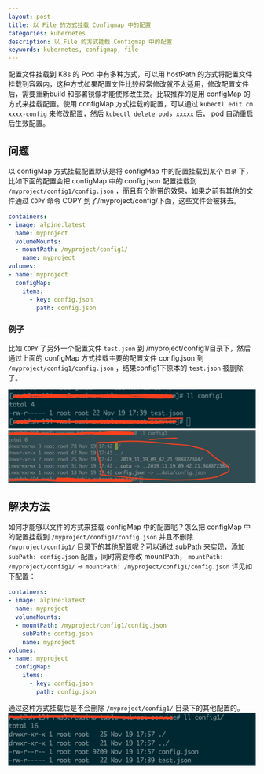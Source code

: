 ```yaml
---
layout: post
title: 以 File 的方式挂载 Configmap 中的配置
categories: kubernetes
description: 以 File 的方式挂载 Configmap 中的配置
keywords: kubernetes, configmap, file
---
```


配置文件挂载到 K8s 的 Pod 中有多种方式，可以用 hostPath 的方式将配置文件挂载到容器内，这种方式如果配置文件比较经常修改就不太适用，修改配置文件后，需要重新build 和部署镜像才能使修改生效。比较推荐的是用 configMap 的方式来挂载配置。使用 configMap 方式挂载的配置，可以通过 ```kubectl edit cm xxxx-config``` 来修改配置，然后 ```kubectl delete pods xxxxx``` 后， pod 自动重启后生效配置。  

## 问题
以 configMap 方式挂载配置默认是将 configMap 中的配置挂载到某个 ```目录``` 下，比如下面的配置会把 configMap 中的 config.json 配置挂载到 ```/myproject/config1/config.json``` ，而且有个附带的效果，如果之前有其他的文件通过 ```COPY``` 命令 COPY 到了/myproject/config/下面，这些文件会被抹去。
```yaml
containers:
- image: alpine:latest
  name: myproject
  volumeMounts:
  - mountPath: /myproject/config1/
    name: myproject
volumes:
- name: myproject
  configMap:
    items:
      - key: config.json
        path: config.json
```

### 例子
比如 ```COPY``` 了另外一个配置文件 ```test.json``` 到 /myproject/config1/目录下，然后通过上面的 configMap 方式挂载主要的配置文件 config.json 到 ```/myproject/config1/config.json``` ，结果config1下原本的 ```test.json``` 被删除了。

<img src="/images/posts/configmap/configmap-01.png"></img>
<img src="/images/posts/configmap/configmap-02.png"></img>

## 解决方法
如何才能够以文件的方式来挂载 configMap 中的配置呢？怎么把 configMap 中的配置挂载到 ```/myproject/config1/config.json``` 并且不删除 ```/myproject/config1/``` 目录下的其他配置呢？可以通过 subPath 来实现，添加 ```subPath: config.json``` 配置，同时需要修改 mountPath， ```mountPath: /myproject/config1/``` -> ```mountPath: /myproject/config1/config.json```  详见如下配置：

```yaml
containers:
- image: alpine:latest
  name: myproject
  volumeMounts:
  - mountPath: /myproject/config1/config.json
    subPath: config.json
    name: myproject
volumes:
- name: myproject
  configMap:
    items:
      - key: config.json
        path: config.json
```

通过这种方式挂载后是不会删除 ```/myproject/config1/``` 目录下的其他配置的。
<img src="/images/posts/configmap/configmap-03.png"></img>